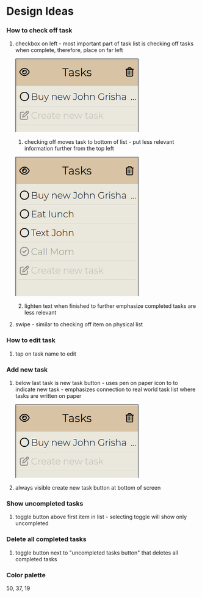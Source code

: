 # Design Ideas

### How to check off task

1. checkbox on left - most important part of task list is checking off tasks when complete, therefore, place on far left 
   
   ![Completing task](new_task.png)

   1. checking off moves task to bottom of list - put less relevant information further from the top left

   ![Checked-off task](checkoff_task.png)

   2. lighten text when finished to further emphasize completed tasks are less relevant
2. swipe - similar to checking off item on physical list

### How to edit task

1. tap on task name to edit

### Add new task

1. below last task is new task button - uses pen on paper icon to to indicate new task - emphasizes connection to real world task list where tasks are written on paper

   ![New task](new_task.png)

2. always visible create new task button at bottom of screen

### Show uncompleted tasks

1. toggle button above first item in list - selecting toggle will show only uncompleted

### Delete all completed tasks

1. toggle button next to "uncompleted tasks button" that deletes all completed tasks

### Color palette

50, 37, 19
